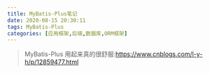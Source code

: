 ```yaml
---
title: MyBatis-Plus笔记
date: 2020-08-15 20:30:11
tags: MyBatis-Plus
categories: [应用框架,后端,数据库,ORM框架]
---
```


> MyBatis-Plus 用起来真的很舒服:https://www.cnblogs.com/l-y-h/p/12859477.html